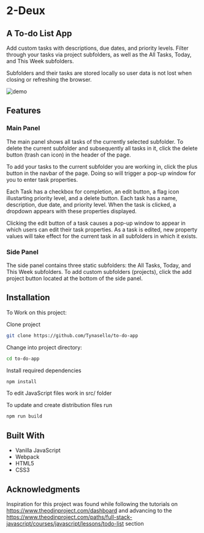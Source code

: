# 2-Deux

## A To-do List App

Add custom tasks with descriptions, due dates, and priority levels. Filter through your tasks via project subfolders, as well as the All Tasks, Today, and This Week subfolders.

Subfolders and their tasks are stored locally so user data is not lost when closing or refreshing the browser.

![demo](dist/to-do-demo.gif)

## Features

### Main Panel

The main panel shows all tasks of the currently selected subfolder.
To delete the current subfolder and subsequently all tasks in it, click the delete button (trash can icon) in the header of the page.

To add your tasks to the current subfolder you are working in, click the plus button in the navbar of the page. Doing so will trigger a pop-up window for you to enter task properties.

Each Task has a checkbox for completion, an edit button, a flag icon illustarting priority level, and a delete button. Each task has a name, description, due date, and priority level. When the task is clicked, a dropdown appears with these properties displayed.

Clicking the edit button of a task causes a pop-up window to appear in which users can edit their task properties. As a task is edited, new property values will take effect for the current task in all subfolders in which it exists.

### Side Panel

The side panel contains three static subfolders: the All Tasks, Today, and This Week subfolders. To add custom subfolders (projects), click the add project button located at the bottom of the side panel.

## Installation

To Work on this project:

Clone project

```bash
git clone https://github.com/Tynasello/to-do-app
```
Change into project directory:

```bash
cd to-do-app
```

Install required dependencies

```bash
npm install
```

To edit JavaScript files work in src/ folder

To update and create distribution files run

```bash
npm run build
```

## Built With

- Vanilla JavaScript
- Webpack
- HTML5
- CSS3

## Acknowledgments

Inspiration for this project was found while following the tutorials on https://www.theodinproject.com/dashboard and advancing to the https://www.theodinproject.com/paths/full-stack-javascript/courses/javascript/lessons/todo-list section
